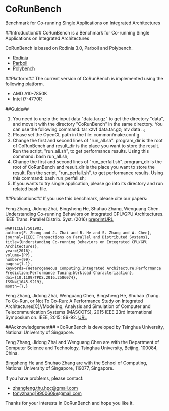 # CoRunBench
Benchmark for Co-running Single Applications on Integrated Architectures

##Introduction##
CoRunBench is a Benchmark for Co-running Single Applications on Integrated Architectures

CoRunBench is based on Rodinia 3.0, Parboil and Polybench.
*  [Rodinia](http://www.cs.virginia.edu/~skadron/wiki/rodinia/index.php/Rodinia:Accelerating_Compute-Intensive_Applications_with_Accelerators)
*  [Parboil](http://impact.crhc.illinois.edu/parboil/parboil.aspx)
*  [Polybench](http://web.cse.ohio-state.edu/~pouchet/software/polybench/GPU/)

##Platform##
The current version of CoRunBench is implemented using the following platform.
* AMD A10-7850K
* Intel i7-4770R

##Guide##
1. You need to unzip the input data "data.tar.gz" to get the directory "data", and move it with the directory "CoRunBench" in the same directory.
You can use the following command:
tar xzvf data.tar.gz;
mv data ..;
2. Please set the OpenCL path in the file: common/make.config.
3. Change the first and second lines of "run_all.sh".
program_dir is the root of CoRunBench and result_dir is the place you want to store the result.
Run the script, "run_all.sh", to get performance results.
Using this command:
bash run_all.sh;
4. Change the first and second lines of "run_perfall.sh".
program_dir is the root of CoRunBench and result_dir is the place you want to store the result. Run the script, "run_perfall.sh", to get performance results.
Using this command:
bash run_perfall.sh;
5. If you wants to try single application, please go into its directory and run related bash file.

##Publications##
If you use this benchmark, please cite our papers:

Feng Zhang, Jidong Zhai, Bingsheng He, Shuhao Zhang, Wenguang Chen. Understanding Co-running Behaviors on Integrated CPU/GPU Architectures. IEEE Trans. Parallel Distrib. Syst. (2016)
[preprintURL](http://ieeexplore.ieee.org/xpl/articleDetails.jsp?arnumber=7501903)

    @ARTICLE{7501903, 
    author={F. Zhang and J. Zhai and B. He and S. Zhang and W. Chen}, 
    journal={IEEE Transactions on Parallel and Distributed Systems}, 
    title={Understanding Co-running Behaviors on Integrated CPU/GPU Architectures}, 
    year={2016}, 
    volume={PP}, 
    number={99}, 
    pages={1-1}, 
    keywords={Heterogeneous Computing;Integrated Architecture;Performance Prediction;Performance Tuning;Workload Characterization}, 
    doi={10.1109/TPDS.2016.2586074}, 
    ISSN={1045-9219}, 
    month={},}

Feng Zhang, Jidong Zhai, Wenguang Chen, Bingsheng He, Shuhao Zhang. To Co-Run, or Not To Co-Run: A Performance Study on Integrated Architectures[C]//Modeling, Analysis and Simulation of Computer and Telecommunication Systems (MASCOTS), 2015 IEEE 23rd International Symposium on. IEEE, 2015: 89-92. [URL](https://scholar.google.com/scholar?hl=zh-CN&q=To+Co-Run%2C+or+Not+To+Co-Run%3A+A+Performance+Study+on+Integrated+Architectures&btnG=&lr=#)


##Acknowledgement##
*CoRunBench is developed by Tsinghua University, National University of Singapore.

Feng Zhang, Jidong Zhai and Wenguang Chen are with the Department of Computer Science and Technology, Tsinghua University, Beijing, 100084, China.

Bingsheng He and Shuhao Zhang are with the School of Computing, National University of Singapore, 119077, Singapore.


If you have problems, please contact:
* zhangfeng.thu.hpc@gmail.com
* tonyzhang19900609@gmail.com

Thanks for your interests in CoRunBench and hope you like it.
